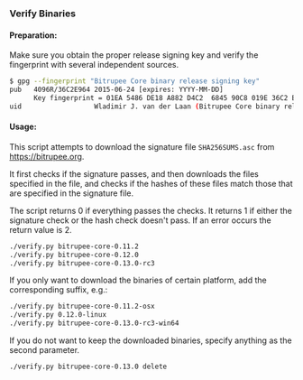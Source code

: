 ### Verify Binaries

#### Preparation:

Make sure you obtain the proper release signing key and verify the fingerprint with several independent sources.

```sh
$ gpg --fingerprint "Bitrupee Core binary release signing key"
pub   4096R/36C2E964 2015-06-24 [expires: YYYY-MM-DD]
      Key fingerprint = 01EA 5486 DE18 A882 D4C2  6845 90C8 019E 36C2 E964
uid                  Wladimir J. van der Laan (Bitrupee Core binary release signing key) <laanwj@gmail.com>
```

#### Usage:

This script attempts to download the signature file `SHA256SUMS.asc` from https://bitrupee.org.

It first checks if the signature passes, and then downloads the files specified in the file, and checks if the hashes of these files match those that are specified in the signature file.

The script returns 0 if everything passes the checks. It returns 1 if either the signature check or the hash check doesn't pass. If an error occurs the return value is 2.


```sh
./verify.py bitrupee-core-0.11.2
./verify.py bitrupee-core-0.12.0
./verify.py bitrupee-core-0.13.0-rc3
```

If you only want to download the binaries of certain platform, add the corresponding suffix, e.g.:

```sh
./verify.py bitrupee-core-0.11.2-osx
./verify.py 0.12.0-linux
./verify.py bitrupee-core-0.13.0-rc3-win64
```

If you do not want to keep the downloaded binaries, specify anything as the second parameter.

```sh
./verify.py bitrupee-core-0.13.0 delete
```
